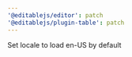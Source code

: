```yaml
---
'@editablejs/editor': patch
'@editablejs/plugin-table': patch
---
```


Set locale to load en-US by default
